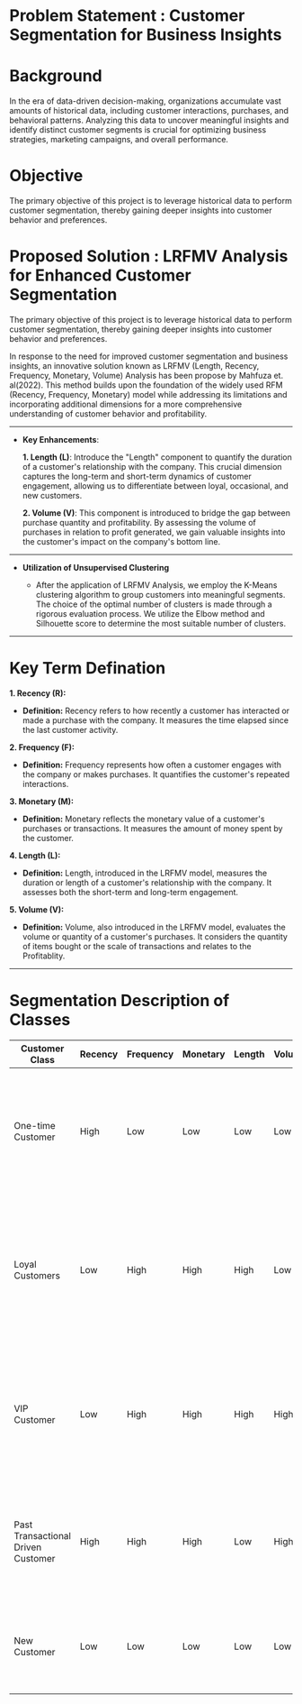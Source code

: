 # Problem Statement : Customer Segmentation for Business Insights

# Background 
In the era of data-driven decision-making, organizations accumulate vast amounts of historical data, including customer interactions, purchases, and behavioral patterns. Analyzing this data to uncover meaningful insights and identify distinct customer segments is crucial for optimizing business strategies, marketing campaigns, and overall performance.

# Objective 
The primary objective of this project is to leverage historical data to perform customer segmentation, thereby gaining deeper insights into customer behavior and preferences.

# Proposed Solution : LRFMV Analysis for Enhanced Customer Segmentation
The primary objective of this project is to leverage historical data to perform customer segmentation, thereby gaining deeper insights into customer behavior and preferences.

In response to the need for improved customer segmentation and business insights, an innovative solution known as LRFMV (Length, Recency, Frequency, Monetary, Volume) Analysis has been propose by Mahfuza et. al(2022). This method builds upon the foundation of the widely used RFM (Recency, Frequency, Monetary) model while addressing its limitations and incorporating additional dimensions for a more comprehensive understanding of customer behavior and profitability.
** **
- **Key Enhancements**:

    **1. Length (L)**: Introduce the "Length" component to quantify the duration of a customer's relationship with the company. This crucial dimension captures the long-term and short-term dynamics of customer engagement, allowing us to differentiate between loyal, occasional, and new customers.

    **2. Volume (V)**: This component is introduced to bridge the gap between purchase quantity and profitability. By assessing the volume of purchases in relation to profit generated, we gain valuable insights into the customer's impact on the company's bottom line.

** **
- **Utilization of Unsupervised Clustering**

    - After the application of LRFMV Analysis, we employ the K-Means clustering algorithm to group customers into meaningful segments. The choice of the optimal number of clusters is made through a rigorous evaluation process. We utilize the Elbow method and Silhouette score to determine the most suitable number of clusters.

** **
# Key Term Defination 

**1. Recency (R):**
   - **Definition:** Recency refers to how recently a customer has interacted or made a purchase with the company. It measures the time elapsed since the last customer activity.

**2. Frequency (F):**
   - **Definition:** Frequency represents how often a customer engages with the company or makes purchases. It quantifies the customer's repeated interactions.

**3. Monetary (M):**
   - **Definition:** Monetary reflects the monetary value of a customer's purchases or transactions. It measures the amount of money spent by the customer.

**4. Length (L):**
   - **Definition:** Length, introduced in the LRFMV model, measures the duration or length of a customer's relationship with the company. It assesses both the short-term and long-term engagement.

**5. Volume (V):**
   - **Definition:** Volume, also introduced in the LRFMV model, evaluates the volume or quantity of a customer's purchases. It considers the quantity of items bought or the scale of transactions and relates to the Profitablity.

** **

# Segmentation Description of Classes

| Customer Class                       | Recency  | Frequency | Monetary | Length | Volume | Description                                                                                                                            |
| ----------------------------------- | -------- | --------- | -------- | ------ | ------ | -------------------------------------------------------------------------------------------------------------------------------------- |
| One-time Customer                    | High     | Low       | Low      | Low    | Low    | Customers who made a purchase a long time ago, with low frequency, monetary value, and product volume.                                |
| Loyal Customers                      | Low      | High      | High     | High   | Low    | Customers who are actively engaged in purchasing for extended periods, even though they buy a lower quantity of products.             |
| VIP Customer                         | Low      | High      | High     | High   | High   | Customers with a long relationship with the company, high spending power, and a high volume of purchased products.                   |
| Past Transactional Driven Customer   | High     | High      | High     | Low    | High   | Customers who have made a significant number of purchases but have not bought anything recently.                                      |
| New Customer                         | Low      | Low       | Low      | Low    | Low    | Customers who have recently made a purchase with a low volume of purchases.                                                            |


